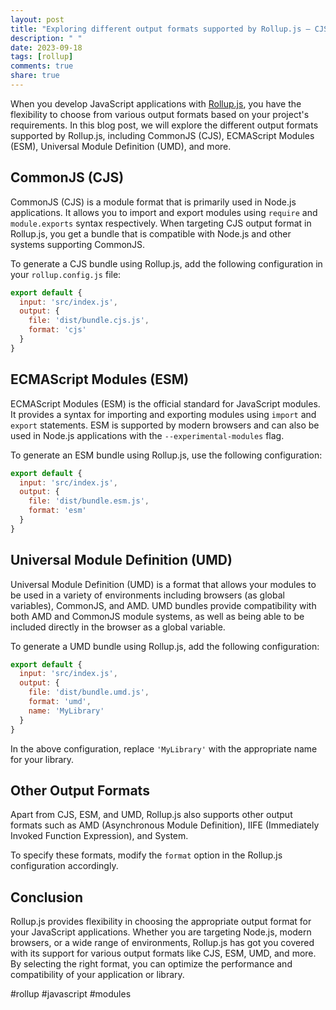 ```yaml
---
layout: post
title: "Exploring different output formats supported by Rollup.js – CJS, ESM, UMD, and more"
description: " "
date: 2023-09-18
tags: [rollup]
comments: true
share: true
---
```


When you develop JavaScript applications with [Rollup.js](https://rollupjs.org/), you have the flexibility to choose from various output formats based on your project's requirements. In this blog post, we will explore the different output formats supported by Rollup.js, including CommonJS (CJS), ECMAScript Modules (ESM), Universal Module Definition (UMD), and more.

## CommonJS (CJS)
CommonJS (CJS) is a module format that is primarily used in Node.js applications. It allows you to import and export modules using `require` and `module.exports` syntax respectively. When targeting CJS output format in Rollup.js, you get a bundle that is compatible with Node.js and other systems supporting CommonJS.

To generate a CJS bundle using Rollup.js, add the following configuration in your `rollup.config.js` file:
```javascript
export default {
  input: 'src/index.js',
  output: {
    file: 'dist/bundle.cjs.js',
    format: 'cjs'
  }
}
```

## ECMAScript Modules (ESM)
ECMAScript Modules (ESM) is the official standard for JavaScript modules. It provides a syntax for importing and exporting modules using `import` and `export` statements. ESM is supported by modern browsers and can also be used in Node.js applications with the `--experimental-modules` flag.

To generate an ESM bundle using Rollup.js, use the following configuration:
```javascript
export default {
  input: 'src/index.js',
  output: {
    file: 'dist/bundle.esm.js',
    format: 'esm'
  }
}
```

## Universal Module Definition (UMD)
Universal Module Definition (UMD) is a format that allows your modules to be used in a variety of environments including browsers (as global variables), CommonJS, and AMD. UMD bundles provide compatibility with both AMD and CommonJS module systems, as well as being able to be included directly in the browser as a global variable.

To generate a UMD bundle using Rollup.js, add the following configuration:
```javascript
export default {
  input: 'src/index.js',
  output: {
    file: 'dist/bundle.umd.js',
    format: 'umd',
    name: 'MyLibrary'
  }
}
```
In the above configuration, replace `'MyLibrary'` with the appropriate name for your library.

## Other Output Formats
Apart from CJS, ESM, and UMD, Rollup.js also supports other output formats such as AMD (Asynchronous Module Definition), IIFE (Immediately Invoked Function Expression), and System.

To specify these formats, modify the `format` option in the Rollup.js configuration accordingly.

## Conclusion
Rollup.js provides flexibility in choosing the appropriate output format for your JavaScript applications. Whether you are targeting Node.js, modern browsers, or a wide range of environments, Rollup.js has got you covered with its support for various output formats like CJS, ESM, UMD, and more. By selecting the right format, you can optimize the performance and compatibility of your application or library.

#rollup #javascript #modules